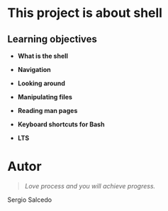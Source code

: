 # This project is about shell

## Learning objectives 

- **What is the shell**

- **Navigation**

- **Looking around**

- **Manipulating files**

- **Reading man pages**

- **Keyboard shortcuts for Bash**

- **LTS**

Autor
=========
> *Love process and you will achieve progress.*

Sergio Salcedo

